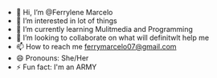 - 👋 Hi, I’m @Ferrylene Marcelo
- 👀 I’m interested in lot of things
- 🌱 I’m currently learning Mulitmedia and Programming
- 💞️ I’m looking to collaborate on what will definitwlt help me
- 📫 How to reach me ferrymarcelo07@gmail.com
- 😄 Pronouns: She/Her
- ⚡ Fun fact: I'm an ARMY

<!---
FERRY326/FERRY326 is a ✨ special ✨ repository because its `README.md` (this file) appears on your GitHub profile.
You can click the Preview link to take a look at your changes.
--->
